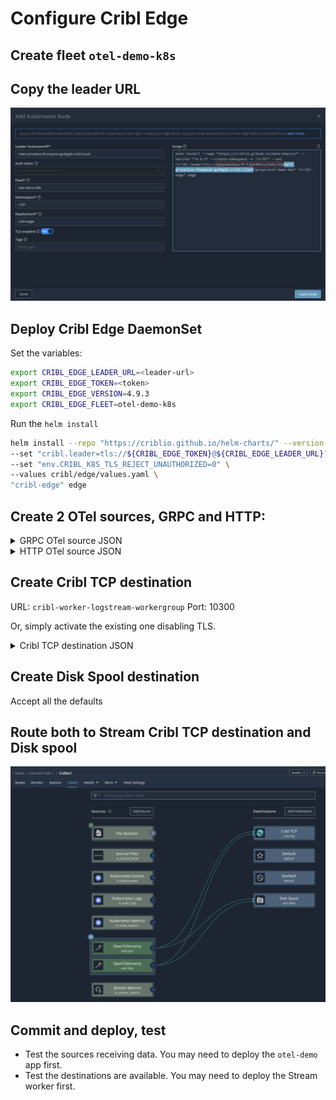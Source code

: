 # Configure Cribl Edge
## Create fleet `otel-demo-k8s`

## Copy the leader URL
![Diagram](../../images/add-edge-daemonset.png)

## Deploy Cribl Edge DaemonSet
Set the variables:
```bash
export CRIBL_EDGE_LEADER_URL=<leader-url>
export CRIBL_EDGE_TOKEN=<token>
export CRIBL_EDGE_VERSION=4.9.3
export CRIBL_EDGE_FLEET=otel-demo-k8s
```
Run the `helm install`
```bash
helm install --repo "https://criblio.github.io/helm-charts/" --version "^${CRIBL_EDGE_VERSION}" --create-namespace -n "cribl" \
--set "cribl.leader=tls://${CRIBL_EDGE_TOKEN}@${CRIBL_EDGE_LEADER_URL}?group=${CRIBL_EDGE_FLEET}" \
--set "env.CRIBL_K8S_TLS_REJECT_UNAUTHORIZED=0" \
--values cribl/edge/values.yaml \
"cribl-edge" edge
```

## Create 2 OTel sources, GRPC and HTTP:
<details>
<summary>GRPC OTel source JSON</summary>

```json
{
    "id": "otel-grpc",
    "disabled": false,
    "sendToRoutes": false,
    "pqEnabled": false,
    "streamtags": [],
    "host": "0.0.0.0",
    "port": 4317,
    "tls": {
        "disabled": true
    },
    "protocol": "grpc",
    "extractSpans": true,
    "extractMetrics": true,
    "otlpVersion": "1.3.1",
    "authType": "none",
    "maxActiveCxn": 1000,
    "extractLogs": true,
    "type": "open_telemetry",
    "connections": []
}
```
</details>
<details>
<summary>HTTP OTel source JSON</summary>

```json
{
"id": "otel-http",
"disabled": false,
"sendToRoutes": false,
"pqEnabled": false,
"streamtags": [],
"host": "0.0.0.0",
"port": 4318,
"tls": {
    "disabled": true
},
"maxActiveReq": 256,
"maxRequestsPerSocket": 0,
"requestTimeout": 0,
"socketTimeout": 0,
"keepAliveTimeout": 15,
"enableHealthCheck": false,
"ipAllowlistRegex": "/.*/",
"ipDenylistRegex": "/^$/",
"protocol": "http",
"extractSpans": true,
"extractMetrics": true,
"otlpVersion": "1.3.1",
"authType": "none",
"extractLogs": true,
"maxActiveCxn": 1000,
"type": "open_telemetry",
"connections": []
}
```
</details>

## Create Cribl TCP destination
URL: `cribl-worker-logstream-workergroup`
Port: 10300

Or, simply activate the existing one disabling TLS.

<details>
<summary>Cribl TCP destination JSON</summary>

```json
{
  "id": "cribl-tcp",
  "systemFields": [
    "cribl_pipe"
  ],
  "streamtags": [],
  "loadBalanced": false,
  "compression": "gzip",
  "logFailedRequests": false,
  "throttleRatePerSec": "0",
  "tls": {
    "disabled": true
  },
  "connectionTimeout": 10000,
  "writeTimeout": 60000,
  "tokenTTLMinutes": 60,
  "excludeFields": [
    "__kube_*",
    "__metadata",
    "__winEvent"
  ],
  "onBackpressure": "block",
  "port": 10300,
  "excludeSelf": false,
  "hosts": [
    {
      "port": 10300,
      "tls": "inherit",
      "weight": 1
    }
  ],
  "dnsResolvePeriodSec": 600,
  "loadBalanceStatsPeriodSec": 300,
  "maxConcurrentSenders": 0,
  "type": "cribl_tcp",
  "host": "cribl-worker-logstream-workergroup"
}
```
</details>

## Create Disk Spool destination
Accept all the defaults

## Route both to Stream Cribl TCP destination and Disk spool
![Diagram](../../images/edge-collect.png)

## Commit and deploy, test
* Test the sources receiving data. You may need to deploy the `otel-demo` app first.
* Test the destinations are available. You may need to deploy the Stream worker first.
